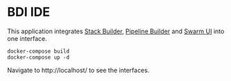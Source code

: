 # BDI IDE

This application integrates [Stack Builder](https://github.com/big-data-europe/app-stack-builder), [Pipeline Builder](https://github.com/big-data-europe/app-pipeline-builder) and [Swarm UI](https://github.com/big-data-europe/app-swarm-ui) into one interface.
```
docker-compose build
docker-compose up -d
```
Navigate to http://localhost/ to see the interfaces.
